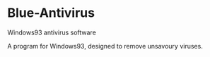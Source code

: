 # Blue-Antivirus
Windows93 antivirus software

A program for Windows93, designed to remove unsavoury viruses.
